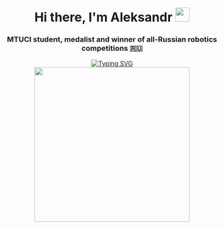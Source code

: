 <h1 align="center">Hi there, I'm Aleksandr</a> 
<img src="https://github.com/blackcater/blackcater/raw/main/images/Hi.gif" height="32"/></h1>

<h3 align="center">MTUCI student, medalist and winner of all-Russian robotics competitions     🇷🇺</h3>

<div align="center">
  <a href="https://git.io/typing-svg"><img src="https://readme-typing-svg.herokuapp.com?font=Fira+Code&weight=300&pause=1000&color=12F78F&background=FFFFFF00&center=true&width=457&height=100&lines=Alfa+Romeo+Giulia" alt="Typing SVG" /></a>
</div>
<div align="center">
  <img src="https://github.com/ekimenkov33/pictures/blob/master/alfa.png?raw=true" width="350">
</div>
<!--
**ekimenkov33/ekimenkov33** is a ✨ _special_ ✨ repository because its `README.md` (this file) appears on your GitHub profile.

Here are some ideas to get you started:

- 🔭 I’m currently working on ...
- 🌱 I’m currently learning ...
- 👯 I’m looking to collaborate on ...
- 🤔 I’m looking for help with ...
- 💬 Ask me about ...
- 📫 How to reach me: ...
- 😄 Pronouns: ...
- ⚡ Fun fact: ...
-->
